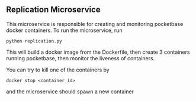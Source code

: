 ## Replication Microservice
This microservice is responsible for creating and monitoring pocketbase docker containers. To run the microservice, run 
```
python replication.py
```
This will build a docker image from the Dockerfile, then create 3 containers running pocketbase, then monitor the liveness of containers.

You can try to kill one of the containers by
```
docker stop <container_id>
```
and the microservice should spawn a new container